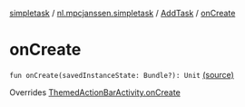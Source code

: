 [simpletask](../../index.md) / [nl.mpcjanssen.simpletask](../index.md) / [AddTask](index.md) / [onCreate](.)

# onCreate

`fun onCreate(savedInstanceState: Bundle?): Unit` [(source)](https://github.com/mpcjanssen/simpletask-android/blob/master/src/main/java/nl/mpcjanssen/simpletask/AddTask.kt#L52)

Overrides [ThemedActionBarActivity.onCreate](../-themed-action-bar-activity/on-create.md)

